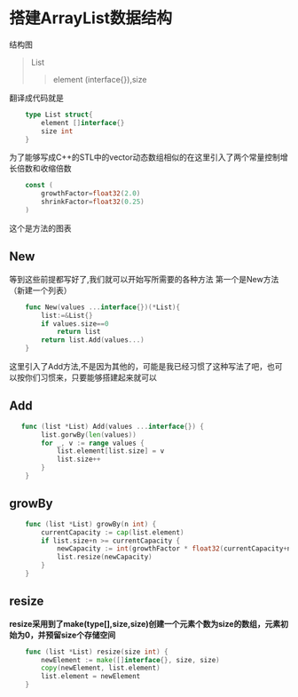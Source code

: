 # 搭建ArrayList数据结构 

结构图
>List
>>element (interface{}),size

翻译成代码就是

```go
    type List struct{
        element []interface{}
        size int
    }
```

为了能够写成C++的STL中的vector动态数组相似的在这里引入了两个常量控制增长倍数和收缩倍数

```go
    const (
        growthFactor=float32(2.0)
        shrinkFactor=float32(0.25)
    )
```

这个是方法的图表

## New

等到这些前提都写好了,我们就可以开始写所需要的各种方法 第一个是New方法（新建一个列表）

```go
    func New(values ...interface{})(*List){
        list:=&List{}
        if values.size==0
            return list
        return list.Add(values...)
    }
```

这里引入了Add方法,不是因为其他的，可能是我已经习惯了这种写法了吧，也可以按你们习惯来，只要能够搭建起来就可以

## Add

```go
   func (list *List) Add(values ...interface{}) {
        list.gorwBy(len(values))
        for _, v := range values {
            list.element[list.size] = v
            list.size++
        }
    }
```

## growBy

```go
    func (list *List) growBy(n int) {
        currentCapacity := cap(list.element)
        if list.size+n >= currentCapacity {
            newCapacity := int(growthFactor * float32(currentCapacity+n))
            list.resize(newCapacity)
        }
    }

```

## resize

**resize采用到了make(type[],size,size)创建一个元素个数为size的数组，元素初始为0，并预留size个存储空间**

```go
    func (list *List) resize(size int) {
        newElement := make([]interface{}, size, size)
        copy(newElement, list.element)
        list.element = newElement
    }
```




